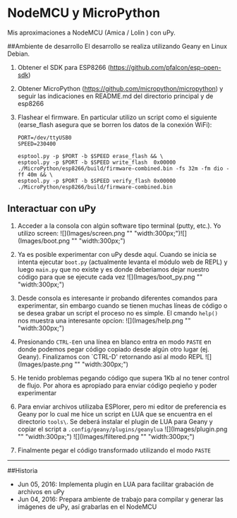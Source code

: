 NodeMCU y MicroPython
===============

Mis aproximaciones a NodeMCU (Amica / Lolin ) con uPy.

##Ambiente de desarrollo
El desarrollo se realiza utilizando Geany en Linux Debian.

1. Obtener el SDK para ESP8266 (https://github.com/pfalcon/esp-open-sdk)

2. Obtener MicroPython (https://github.com/micropython/micropython) y seguir las indicaciones en README.md del directorio principal y de esp8266

3. Flashear el firmware. En particular utilizo un script como el siguiente (earse_flash asegura que se borren los datos de la conexión WiFi):
    ```
    PORT=/dev/ttyUSB0
    SPEED=230400

    esptool.py -p $PORT -b $SPEED erase_flash && \
    esptool.py -p $PORT -b $SPEED write_flash  0x00000 ./MicroPython/esp8266/build/firmware-combined.bin -fs 32m -fm dio -ff 40m && \
    esptool.py -p $PORT -b $SPEED verify_flash 0x00000 ./MicroPython/esp8266/build/firmware-combined.bin
    ```

## Interactuar con uPy

1. Acceder a la consola con algún software tipo terminal (putty, etc.). Yo utilizo screen:
![](Images/screen.png "" "width:300px;")![](Images/boot.png "" "width:300px;")
2. Ya es posible experimentar con uPy desde aquí. Cuando se inicia se intenta ejecutar `boot.py` (actualmente levanta el módulo web de REPL) y luego `main.py` que no existe y es donde deberiamos dejar nuestro código para que se ejecute cada vez
![](Images/boot_py.png "" "width:300px;")
3. Desde consola es interesante ir probando diferentes comandos para experimentar, sin embargo cuando se tienen muchas líneas de código o se desea grabar un script el proceso no es simple. El cmando `help()` nos muestra una interesante opcíon:
![](Images/help.png "" "width:300px;")
4. Presionando `CTRL-E`en una línea en blanco entra en modo `PASTE` en donde podemos pegar código copiado desde algún otro lugar (ej. Geany). Finalizamos con `CTRL-D' retornando así al modo REPL
![](Images/paste.png "" "width:300px;")

5. He tenido problemas pegando código que supera 1Kb al no tener control de flujo. Por ahora es apropiado para enviar código peqieño y poder experimentar
6. Para enviar archivos utilizaba ESPlorer, pero mi editor de preferencia es Geany por lo cual me hice un script en LUA que se encuentra en el directorio `tools\`. Se deberá instalar el plugin de LUA para Geany y copiar el script a `.config/geany/plugins/geanylua`
![](Images/plugin.png "" "width:300px;")
![](Images/filtered.png "" "width:300px;")
7. Finalmente pegar el código transformado utilizando el modo `PASTE`



***
##Historia
* Jun 05, 2016: Implementa plugin en LUA para facilitar grabación de archivos en uPy
* Jun 04, 2016: Prepara ambiente de trabajo para compilar y generar las imágenes de uPy, así grabarlas en el NodeMCU

